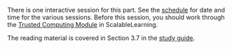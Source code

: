There is one interactive session for this part. See the [schedule][schedule] for
date and time for the various sessions. Before this session, you should work 
through the [Trusted Computing Module][SL-trustcomp] in ScalableLearning.

The reading material is covered in Section 3.7 in the [study 
guide][studyguide].


[schedule]: https://miun.se/schema
[studyguide]: https://ver.miun.se/courses/security/dasak/studyguide.pdf
[SL-trustcomp]: https://www.scalable-learning.com/#/courses/3659/modules/16795/courseware

